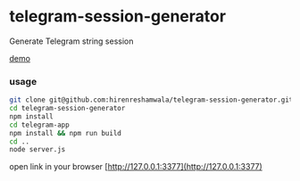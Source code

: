 # telegram-session-generator
Generate Telegram string session

[demo](https://tg-session-generator.herokuapp.com/)

### usage
```bash
git clone git@github.com:hirenreshamwala/telegram-session-generator.git
cd telegram-session-generator
npm install
cd telegram-app
npm install && npm run build
cd ..
node server.js
```

open link in your browser [http://127.0.0.1:3377](http://127.0.0.1:3377)